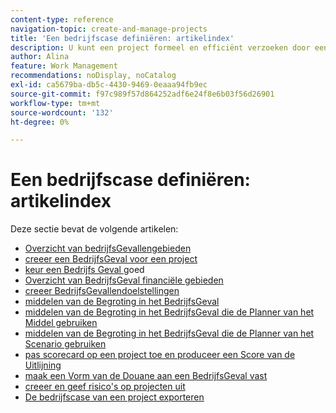 ```yaml
---
content-type: reference
navigation-topic: create-and-manage-projects
title: 'Een bedrijfscase definiëren: artikelindex'
description: U kunt een project formeel en efficiënt verzoeken door een BedrijfsGeval te creëren. In de volgende artikelen wordt de informatie beschreven die u nodig hebt om het bedrijfscase van een project te definiëren.
author: Alina
feature: Work Management
recommendations: noDisplay, noCatalog
exl-id: ca5679ba-db5c-4430-9469-0eaaa94fb9ec
source-git-commit: f97c989f57d864252adf6e24f8e6b03f56d26901
workflow-type: tm+mt
source-wordcount: '132'
ht-degree: 0%

---
```


# Een bedrijfscase definiëren: artikelindex

Deze sectie bevat de volgende artikelen:

* [ Overzicht van bedrijfsGevallengebieden ](../../../manage-work/projects/define-a-business-case/areas-of-business-case.md)
* [ creeer een BedrijfsGeval voor een project ](../../../manage-work/projects/define-a-business-case/create-business-case.md)
* [ keur een Bedrijfs Geval ](../../../manage-work/projects/define-a-business-case/approve-business-case.md) goed
* [ Overzicht van BedrijfsGeval financiële gebieden ](../../../manage-work/projects/define-a-business-case/business-case-finances.md)
* [ creeer BedrijfsGevallendoelstellingen ](../../../manage-work/projects/define-a-business-case/create-business-case-goals.md)
* [ middelen van de Begroting in het BedrijfsGeval ](../../../manage-work/projects/define-a-business-case/budget-resources-in-business-case.md)
* [ middelen van de Begroting in het BedrijfsGeval die de Planner van het Middel gebruiken ](../../../manage-work/projects/define-a-business-case/budget-resources-in-business-case-use-resource-planner.md)
* [ middelen van de Begroting in het BedrijfsGeval die de Planner van het Scenario gebruiken ](../../../manage-work/projects/define-a-business-case/budget-resources-in-business-case-use-scenario-planner.md)
* [ pas scorecard op een project toe en produceer een Score van de Uitlijning ](../../../manage-work/projects/define-a-business-case/apply-scorecard-to-project-to-generate-alignment-score.md)
* [ maak een Vorm van de Douane aan een BedrijfsGeval vast ](../../../manage-work/projects/define-a-business-case/attach-custom-form-to-business-case.md)
* [ creeer en geef risico&#39;s op projecten uit ](../../../manage-work/projects/define-a-business-case/create-edit-risks-on-projects.md)
* [De bedrijfscase van een project exporteren](../../../manage-work/projects/define-a-business-case/export-business-case.md)
